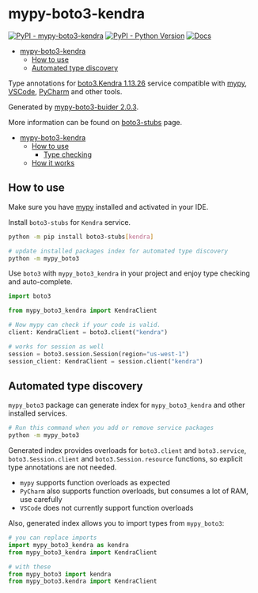 # mypy-boto3-kendra

[![PyPI - mypy-boto3-kendra](https://img.shields.io/pypi/v/mypy-boto3-kendra.svg?color=blue)](https://pypi.org/project/mypy-boto3-kendra)
[![PyPI - Python Version](https://img.shields.io/pypi/pyversions/mypy-boto3-kendra.svg?color=blue)](https://pypi.org/project/mypy-boto3-kendra)
[![Docs](https://img.shields.io/readthedocs/mypy-boto3-builder.svg?color=blue)](https://mypy-boto3-builder.readthedocs.io/)

- [mypy-boto3-kendra](#mypy-boto3-kendra)
  - [How to use](#how-to-use)
  - [Automated type discovery](#automated-type-discovery)


Type annotations for
[boto3.Kendra 1.13.26](https://boto3.amazonaws.com/v1/documentation/api/1.13.26/reference/services/kendra.html#Kendra) service
compatible with [mypy](https://github.com/python/mypy), [VSCode](https://code.visualstudio.com/),
[PyCharm](https://www.jetbrains.com/pycharm/) and other tools.

Generated by [mypy-boto3-buider 2.0.3](https://github.com/vemel/mypy_boto3_builder).

More information can be found on [boto3-stubs](https://pypi.org/project/boto3-stubs/) page.

- [mypy-boto3-kendra](#mypy-boto3-kendra)
  - [How to use](#how-to-use)
    - [Type checking](#type-checking)
  - [How it works](#how-it-works)

## How to use

Make sure you have [mypy](https://github.com/python/mypy) installed and activated in your IDE.

Install `boto3-stubs` for `Kendra` service.

```bash
python -m pip install boto3-stubs[kendra]

# update installed packages index for automated type discovery
python -m mypy_boto3
```

Use `boto3` with `mypy_boto3_kendra` in your project and enjoy type checking and auto-complete.

```python
import boto3

from mypy_boto3_kendra import KendraClient

# Now mypy can check if your code is valid.
client: KendraClient = boto3.client("kendra")

# works for session as well
session = boto3.session.Session(region="us-west-1")
session_client: KendraClient = session.client("kendra")

```

## Automated type discovery

`mypy_boto3` package can generate index for `mypy_boto3_kendra` and other installed services.

```bash
# Run this command when you add or remove service packages
python -m mypy_boto3
```

Generated index provides overloads for `boto3.client` and `boto3.service`,
`boto3.Session.client` and `boto3.Session.resource` functions,
so explicit type annotations are not needed.

- `mypy` supports function overloads as expected
- `PyCharm` also supports function overloads, but consumes a lot of RAM, use carefully
- `VSCode` does not currently support function overloads

Also, generated index allows you to import types from `mypy_boto3`:

```python
# you can replace imports
import mypy_boto3_kendra as kendra
from mypy_boto3_kendra import KendraClient

# with these
from mypy_boto3 import kendra
from mypy_boto3.kendra import KendraClient
```